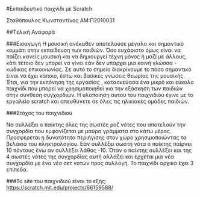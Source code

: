 #Εκπαιδευτικό παιχνίδι με Scratch

Σταθόπουλος Κωνσταντίνος
ΑΜ:Π2010031

##Tελική Αναφορά

###Εισαγωγή
Η μουσική ανέκαθεν αποτελούσε μέγαλο και σημαντικό κομμάτι στην εκπαίδευση των παιδιών.
Όσο ευχάριστο όμως είναι να παίζει κανείς μουσική και να δημιουργεί τέχνη μόνος ή μαζί με άλλους,
κάτι τέτοιο δεν μπορεί να γίνει εάν δεν υπάρχει μια κοινή γλώσσα - κώδικας επικοινωνίας.
Σε αυτό το σημείο διακρίνουμε το πόσο σημαντικό έιναι να έχει κάποιο, έστω και βασικές γνώσεις θεωρίας της μουσικής.
Έτσι, για την εκπόνηση της εργασίας , κατασκεύασα ένα μικρό και εύκολο παιχνίδι που μπορεί να χρησιμοποιηθεί για την εξάσκηση των παιδιών στην σύνθεση συγχορδιών.
Η υλοποίηση αυτού του παιχνιδιού έγινε με το εργαλείο scratch και απευθύνετε σε όλες τις ηλικιακές ομάδες παιδιών.

###Στόχος του παιχνιδιού

Να συλλέξει ο παίκτης όλες της σωστές ροζ νότες που αποτελούν την συγχορδία που εμφανίζεται με μαύρα γράμματα στο κάτω μέρος.
Προσφέρεται η δυνατότητα περιήγισης στον χώρο χρησιμοποιώντας τα βελάκια του πληκτρολογίου.
Εάν συλλέξει σωστή νότα ο παίκτης παίρνει 10 πόντους ένω αν συλλέξει λάθος -10.
Όταν ο παίκτης συλλέξει και της 4 σωστές νότες της συγχορδίας αυτή αλλάζει και έρχεται μια νέα συγχορδία με ένα νέο σετ νοτών προς συλλογή.
Το παιχνίδι αρχικά έχει 3 επίπεδα.


###Το site του παιχνιδιού είναι το εξής:
https://scratch.mit.edu/projects/66159588/